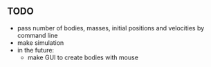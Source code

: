 ## TODO

- pass number of bodies, masses, initial positions and velocities by command line
- make simulation
- in the future:
    - make GUI to create bodies with mouse
